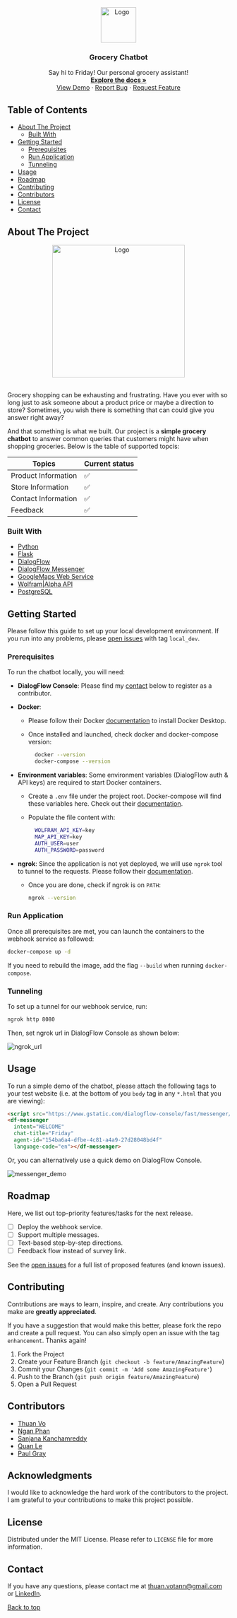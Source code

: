 <!-- PROJECT LOGO -->
<div align="center">
  <a href="https://github.com/thuanGIT/grocery-chat-bot">
    <img src="images/logo.jpeg" alt="Logo" width="80" height="80">
  </a>
  <h3 align="center">Grocery Chatbot</h3>
  <p align="center">
    Say hi to Friday! Our personal grocery assistant!
    <br />
    <a href="https://github.com/github_username/repo_name"><strong>Explore the docs »</strong></a>
    <br />
    <a href="#">View Demo</a>
    ·
    <a href="https://github.com/thuanGIT/grocery-chat-bot/issues">Report Bug</a>
    ·
    <a href="https://github.com/thuanGIT/grocery-chat-bot/pulls">Request Feature</a>
  </p>
</div>

<!-- TABLE OF CONTENTS -->
## Table of Contents

* [About The Project](#about-the-project)
  * [Built With](#built-with)
* [Getting Started](#getting-started)
  * [Prerequisites](#prerequisites)
  * [Run Application](#run-application)
  * [Tunneling](#tunneling)
* [Usage](#usage)
* [Roadmap](#roadmap)
* [Contributing](#contributing)
* [Contributors](#contributors)
* [License](#license)
* [Contact](#contact)

<!-- ABOUT THE PROJECT -->
## About The Project

<div align="center">
  <img src="images/sample_run.png" alt="Logo" width="300" height="300">
</div>
</br>

Grocery shopping can be exhausting and frustrating. Have you ever with so long just to ask someone about a product price or maybe a direction to store? Sometimes, you wish there is something that can could give you answer right away?

And that something is what we built. Our project is a **simple grocery chatbot** to answer common queries that customers might have when shopping groceries. Below is the table of supported topcis:

Topics                    | Current status
--------------------------| --------------  
Product Information       | :white_check_mark:
Store Information         | :white_check_mark:
Contact Information       | :white_check_mark:
Feedback                  | :white_check_mark:

### Built With

* [Python](https://www.python.org/)
* [Flask](https://flask.palletsprojects.com/en/2.1.x/)
* [DialogFlow](https://cloud.google.com/dialogflow/)
* [DialogFlow Messenger](https://cloud.google.com/dialogflow/es/docs/integrations/dialogflow-messenger)
* [GoogleMaps Web Service](https://developers.google.com/maps/apis-by-platform)
* [Wolfram|Alpha API](https://products.wolframalpha.com/short-answers-api/documentation/)
* [PostgreSQL](https://www.postgresql.org/)

<!-- GETTING STARTED -->
## <a id="getting-started"></a> Getting Started

Please follow this guide to set up your local development environment. If you run into any problems, please [open issues](https://github.com/thuanGIT/grocery-chat-bot/issues) with tag `local_dev`.

### Prerequisites

To run the chatbot locally, you will need:

* **DialogFlow Console**: Please find my [contact](#contact) below to register as a contributor.
* **Docker**:
  * Please follow their Docker [documentation](https://docs.docker.com/get-docker/) to install Docker Desktop.
  * Once installed and launched, check docker and docker-compose version:

    ```bash
      docker --version
      docker-compose --version
    ```

* **Environment variables**: Some environment variables (DialogFlow auth & API keys) are required to start Docker containers.
  * Create a `.env` file under the project root. Docker-compose will find these variables here. Check out their [documentation](https://docs.docker.com/compose/environment-variables/).
  * Populate the file content with:

    ```bash
      WOLFRAM_API_KEY=key
      MAP_API_KEY=key
      AUTH_USER=user
      AUTH_PASSWORD=password
    ```

* **ngrok**: Since the application is not yet deployed, we will use `ngrok` tool to tunnel to the requests. Please follow their [documentation](https://ngrok.com/download).
  * Once you are done, check if ngrok is on `PATH`:

    ```bash
    ngrok --version
    ```

### Run Application

Once all prerequisites are met, you can launch the containers to the webhook service as followed:

```bash
docker-compose up -d
```

If you need to rebuild the image, add the flag `--build` when running `docker-compose`.

### Tunneling

To set up a tunnel for our webhook service, run:

```bash
ngrok http 8080
```

Then, set ngrok url in DialogFlow Console as shown below:

![ngrok_url](./images/ngrok_url.png)

<!-- USAGE EXAMPLES -->
## Usage

To run a simple demo of the chatbot, please attach the following tags to your test website (i.e. at the bottom of you `body` tag in any `*.html` that you are viewing):

```html
<script src="https://www.gstatic.com/dialogflow-console/fast/messenger/bootstrap.js?v=1"></script>
<df-messenger
  intent="WELCOME"
  chat-title="Friday"
  agent-id="154ba6a4-dfbe-4c81-a4a9-27d28048bd4f"
  language-code="en"></df-messenger>
```

Or, you can alternatively use a quick demo on DialogFlow Console.

![messenger_demo](./images/messenger_demo.png)

<!-- ROADMAP -->
## Roadmap

Here, we list out top-priority features/tasks for the next release.

* [ ] Deploy the webhook service.
* [ ] Support multiple messages.
* [ ] Text-based step-by-step directions.
* [ ] Feedback flow instead of survey link.

See the [open issues](https://github.com/thuanGIT/grocery-chat-bot/issues) for a full list of proposed features (and known issues).

<!-- CONTRIBUTING -->
## Contributing

Contributions are ways to learn, inspire, and create. Any contributions you make are **greatly appreciated**.

If you have a suggestion that would make this better, please fork the repo and create a pull request. You can also simply open an issue with the tag `enhancement`. Thanks again!

1. Fork the Project
2. Create your Feature Branch (`git checkout -b feature/AmazingFeature`)
3. Commit your Changes (`git commit -m 'Add some AmazingFeature'`)
4. Push to the Branch (`git push origin feature/AmazingFeature`)
5. Open a Pull Request

## Contributors

* [Thuan Vo](https://github.com/thuanGIT)
* [Ngan Phan](https://github.com/nganphan123)
* [Sanjana Kanchamreddy](https://github.com/SanjanaCode)
* [Quan Le](https://github.com/SanaBob)
* [Paul Gray](https://github.com/paulgray01)

<!-- ACKNOWLEDGMENTS -->
## Acknowledgments

I would like to acknowledge the hard work of the contributors to the project. I am grateful to your contributions to make this project possible.

<!-- LICENSE -->
## License

Distributed under the MIT License. Please refer to `LICENSE` file for more information.

<!-- CONTACT -->
## Contact

If you have any questions, please contact me at thuan.votann@gmail.com or [LinkedIn](https://www.linkedin.com/in/thuantanvo/).

[Back to top](#)